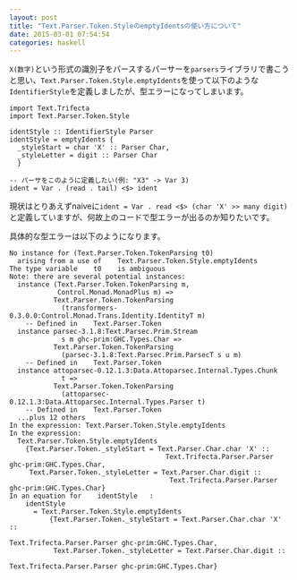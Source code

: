 ```yaml
---
layout: post
title: "Text.Parser.Token.StyleのemptyIdentsの使い方について"
date: 2015-03-01 07:54:54
categories: haskell
---
```

<p><code>X(数字)</code>という形式の識別子をパースするパーサーを<code>parsers</code>ライブラリで書こうと思い、<code>Text.Parser.Token.Style.emptyIdents</code>を使って以下のような<code>IdentifierStyle</code>を定義しましたが、型エラーになってしまいます。</p>

<pre><code>import Text.Trifecta
import Text.Parser.Token.Style

identStyle :: IdentifierStyle Parser
identStyle = emptyIdents {
  _styleStart = char 'X' :: Parser Char,
  _styleLetter = digit :: Parser Char
  }

-- パーサをこのように定義したい(例: "X3" -&gt; Var 3)
ident = Var . (read . tail) &lt;$&gt; ident
</code></pre>

<p>現状はとりあえずnaiveに<code>ident = Var . read &lt;$&gt; (char 'X' &gt;&gt; many digit)</code>と定義していますが、何故上のコードで型エラーが出るのか知りたいです。</p>

<p>具体的な型エラーは以下のようになります。</p>

<pre><code>No instance for (Text.Parser.Token.TokenParsing t0)
  arising from a use of    Text.Parser.Token.Style.emptyIdents   
The type variable    t0    is ambiguous
Note: there are several potential instances:
  instance (Text.Parser.Token.TokenParsing m,
            Control.Monad.MonadPlus m) =&gt;
           Text.Parser.Token.TokenParsing
             (transformers-0.3.0.0:Control.Monad.Trans.Identity.IdentityT m)
    -- Defined in    Text.Parser.Token   
  instance parsec-3.1.8:Text.Parsec.Prim.Stream
             s m ghc-prim:GHC.Types.Char =&gt;
           Text.Parser.Token.TokenParsing
             (parsec-3.1.8:Text.Parsec.Prim.ParsecT s u m)
    -- Defined in    Text.Parser.Token   
  instance attoparsec-0.12.1.3:Data.Attoparsec.Internal.Types.Chunk
             t =&gt;
           Text.Parser.Token.TokenParsing
             (attoparsec-0.12.1.3:Data.Attoparsec.Internal.Types.Parser t)
    -- Defined in    Text.Parser.Token   
  ...plus 12 others
In the expression: Text.Parser.Token.Style.emptyIdents
In the expression:
  Text.Parser.Token.Style.emptyIdents
    {Text.Parser.Token._styleStart = Text.Parser.Char.char 'X' ::
                                       Text.Trifecta.Parser.Parser ghc-prim:GHC.Types.Char,
     Text.Parser.Token._styleLetter = Text.Parser.Char.digit ::
                                        Text.Trifecta.Parser.Parser ghc-prim:GHC.Types.Char}
In an equation for    identStyle   :
    identStyle
      = Text.Parser.Token.Style.emptyIdents
          {Text.Parser.Token._styleStart = Text.Parser.Char.char 'X' ::
                                             Text.Trifecta.Parser.Parser ghc-prim:GHC.Types.Char,
           Text.Parser.Token._styleLetter = Text.Parser.Char.digit ::
                                              Text.Trifecta.Parser.Parser ghc-prim:GHC.Types.Char}
</code></pre>
